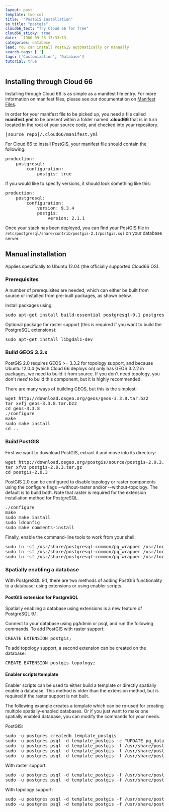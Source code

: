 ```yaml
---
layout: post
template: two-col
title:  "PostGIS installation"
so_title: "postgis"
cloud66_text: "Try Cloud 66 for free"
cloud66_sticky: true
date:   1900-09-26 15:33:13
categories: database
lead: You can install PostGIS automatically or manually
search-tags: ['']
tags: ['Customization', 'Database']
tutorial: true
---
```



## Installing through Cloud 66

Installing through Cloud 66 is as simple as a manifest file entry. For more information on manifest files, please see our documentation on [Manifest Files](/stack-features/manifest-files.html).

In order for your manifest file to be picked up, you need a file called **manifest.yml** to be present within a folder named **.cloud66** that is in turn located in the root of your source code, and checked into your repository.

<pre class="terminal">
[source&#95;repo]/.cloud66/manifest.yml
</pre>

For Cloud 66 to install PostGIS, your manifest file should contain the following:
<pre class="terminal">
production:
    postgresql:
        configuration:
            postgis: true
</pre>

If you would like to specify versions, it should look something like this:
<pre class="terminal">
production:
    postgresql:
        configuration:
        	version: 9.3.4
            postgis:
                version: 2.1.1
</pre>

Once your stack has been deployed, you can find your PostGIS file in `/etc/postgresql/share/contrib/postgis-2.1/postgis.sql` on your database server.

## Manual installation
Applies specifically to Ubuntu 12.04 (the officially supported Cloud66 OS).

### Prerequisites
A number of prerequisites are needed, which can either be built from source or installed from pre-built packages, as shown below.

Install packages using:
<pre class="terminal">
sudo apt-get install build-essential postgresql-9.1 postgresql-server-dev-9.1 libxml2-dev libproj-dev libjson0-dev xsltproc docbook-xsl docbook-mathml
</pre>

Optional package for raster support (this is required if you want to build the PostgreSQL extensions):
<pre class="terminal">
sudo apt-get install libgdal1-dev
</pre>

### Build GEOS 3.3.x
PostGIS 2.0 requires GEOS >= 3.3.2 for topology support, and because Ubuntu 12.0.4 (which Cloud 66 deploys on) only has GEOS 3.2.2 in packages, we need to build it from source. If you don't need topology, you don't *need* to build this component, but it is highly recommended.

There are many ways of building GEOS, but this is the simplest:
<pre class="terminal">
wget http://download.osgeo.org/geos/geos-3.3.8.tar.bz2
tar xvfj geos-3.3.8.tar.bz2
cd geos-3.3.8
./configure
make
sudo make install
cd ..
</pre>

### Build PostGIS
First we want to download PostGIS, extract it and move into its directory:
<pre class="terminal">
wget http://download.osgeo.org/postgis/source/postgis-2.0.3.tar.gz
tar xfvz postgis-2.0.3.tar.gz
cd postgis-2.0.3
</pre>

PostGIS 2.0 can be configured to disable topology or raster components using the configure flags --without-raster and/or --without-topology. The default is to build both. Note that raster is required for the extension installation method for PostgreSQL.
<pre class="terminal">
./configure
make
sudo make install
sudo ldconfig
sudo make comments-install
</pre>

Finally, enable the command-line tools to work from your shell:
<pre class="terminal">
sudo ln -sf /usr/share/postgresql-common/pg&#95;wrapper /usr/local/bin/shp2pgsql
sudo ln -sf /usr/share/postgresql-common/pg&#95;wrapper /usr/local/bin/pgsql2shp
sudo ln -sf /usr/share/postgresql-common/pg&#95;wrapper /usr/local/bin/raster2pgsql
</pre>

### Spatially enabling a database
With PostgreSQL 9.1, there are two methods of adding PostGIS functionality to a database: using extensions or using enabler scripts.

#### PostGIS extension for PostgreSQL
Spatially enabling a database using extensions is a new feature of PostgreSQL 9.1.

Connect to your database using pgAdmin or psql, and run the following commands. To add PostGIS with raster support:
<pre class="terminal">
CREATE EXTENSION postgis;
</pre>

To add topology support, a second extension can be created on the database:
<pre class="terminal">
CREATE EXTENSION postgis&#95;topology;
</pre>

#### Enabler scripts/template
Enabler scripts can be used to either build a template or directly spatially enable a database. This method is older than the extension method, but is required if the raster support is not built.

The following example creates a template which can be re-used for creating multiple spatially-enabled databases. Or if you just want to make one spatially enabled database, you can modify the commands for your needs.

PostGIS:
<pre class="terminal">
sudo -u postgres createdb template&#95;postgis
sudo -u postgres psql -d template&#95;postgis -c "UPDATE pg&#95;database SET datistemplate=true WHERE datname='template&#95;postgis'"
sudo -u postgres psql -d template&#95;postgis -f /usr/share/postgresql/9.1/contrib/postgis-2.0/postgis.sql
sudo -u postgres psql -d template&#95;postgis -f /usr/share/postgresql/9.1/contrib/postgis-2.0/spatial&#95;ref&#95;sys.sql
sudo -u postgres psql -d template&#95;postgis -f /usr/share/postgresql/9.1/contrib/postgis-2.0/postgis&#95;comments.sql
</pre>

With raster support:
<pre class="terminal">
sudo -u postgres psql -d template&#95;postgis -f /usr/share/postgresql/9.1/contrib/postgis-2.0/rtpostgis.sql
sudo -u postgres psql -d template&#95;postgis -f /usr/share/postgresql/9.1/contrib/postgis-2.0/raster&#95;comments.sql
</pre>

With topology support:
<pre class="terminal">
sudo -u postgres psql -d template&#95;postgis -f /usr/share/postgresql/9.1/contrib/postgis-2.0/topology.sql
sudo -u postgres psql -d template&#95;postgis -f /usr/share/postgresql/9.1/contrib/postgis-2.0/topology&#95;comments.sql
</pre>
